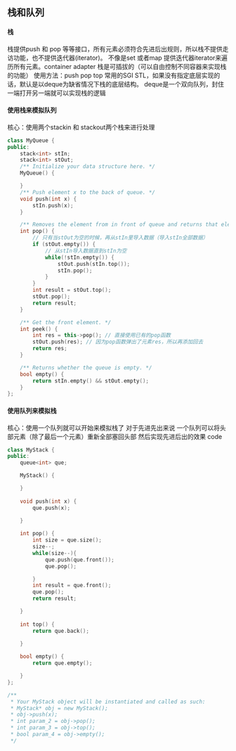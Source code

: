 ## 栈和队列

#### 栈

栈提供push 和 pop 等等接口，所有元素必须符合先进后出规则，所以栈不提供走访功能，也不提供迭代器(iterator)。 不像是set 或者map 提供迭代器iterator来遍历所有元素。container adapter
栈是可插拔的（可以自由控制不同容器来实现栈的功能）
使用方法：push pop top
常用的SGI STL，如果没有指定底层实现的话，默认是以deque为缺省情况下栈的底层结构。
deque是一个双向队列，封住一端打开另一端就可以实现栈的逻辑

#### 使用栈来模拟队列
核心：使用两个stackin 和 stackout两个栈来进行处理

```Cpp
class MyQueue {
public:
    stack<int> stIn;
    stack<int> stOut;
    /** Initialize your data structure here. */
    MyQueue() {

    }
    /** Push element x to the back of queue. */
    void push(int x) {
        stIn.push(x);
    }

    /** Removes the element from in front of queue and returns that element. */
    int pop() {
        // 只有当stOut为空的时候，再从stIn里导入数据（导入stIn全部数据）
        if (stOut.empty()) {
            // 从stIn导入数据直到stIn为空
            while(!stIn.empty()) {
                stOut.push(stIn.top());
                stIn.pop();
            }
        }
        int result = stOut.top();
        stOut.pop();
        return result;
    }

    /** Get the front element. */
    int peek() {
        int res = this->pop(); // 直接使用已有的pop函数
        stOut.push(res); // 因为pop函数弹出了元素res，所以再添加回去
        return res;
    }

    /** Returns whether the queue is empty. */
    bool empty() {
        return stIn.empty() && stOut.empty();
    }
};

```






#### 使用队列来模拟栈
核心：使用一个队列就可以开始来模拟栈了
对于先进先出来说 一个队列可以将头部元素（除了最后一个元素）重新全部塞回头部 然后实现先进后出的效果
code
```CPP
class MyStack {
public:
    queue<int> que;

    MyStack() {

    }
    
    void push(int x) {
        que.push(x);

    }
    
    int pop() {
        int size = que.size();
        size--;
        while(size--){
            que.push(que.front());
            que.pop();

        }
        int result = que.front();
        que.pop();
        return result;

    }
    
    int top() {
        return que.back();

    }
    
    bool empty() {
        return que.empty();

    }
};

/**
 * Your MyStack object will be instantiated and called as such:
 * MyStack* obj = new MyStack();
 * obj->push(x);
 * int param_2 = obj->pop();
 * int param_3 = obj->top();
 * bool param_4 = obj->empty();
 */
```